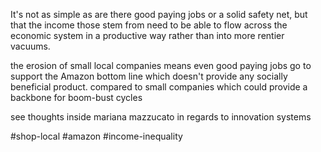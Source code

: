 It's not as simple as are there good paying jobs or a solid safety net, but that the income those stem from need to be able to flow across the economic system in a productive way rather than into more rentier vacuums.

the erosion of small local companies means even good paying jobs go to support the Amazon bottom line which doesn't provide any socially beneficial product.  compared to small companies which could provide a backbone for boom-bust cycles 


see thoughts inside mariana mazzucato in regards to innovation systems

#shop-local #amazon #income-inequality 